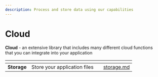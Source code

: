 ```yaml
---
description: Process and store data using our capabilities
---
```


# Cloud

**Cloud** - an extensive library that includes many different cloud functions that you can integrate into your application

<table data-view="cards"><thead><tr><th></th><th></th><th></th><th data-hidden data-card-target data-type="content-ref"></th></tr></thead><tbody><tr><td><strong>Storage</strong></td><td>Store your application files</td><td></td><td><a href="storage.md">storage.md</a></td></tr></tbody></table>
